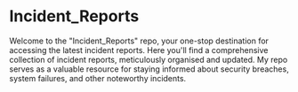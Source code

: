 # Incident_Reports
Welcome to the "Incident_Reports" repo, your one-stop destination for accessing the latest incident reports. Here you'll find a comprehensive collection of incident reports, meticulously organised and updated. My repo serves as a valuable resource for staying informed about security breaches, system failures, and other noteworthy incidents.
